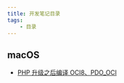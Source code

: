 ```yaml
---
title: 开发笔记目录
tags:
    - 目录
---
```


## macOS

- [PHP 升级之后编译 OCI8、PDO_OCI](2020-08-06-macos-php-upgrade-compile-extension.md)
